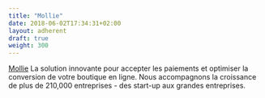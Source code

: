 ```yaml
---
title: "Mollie"
date: 2018-06-02T17:34:31+02:00
layout: adherent
draft: true
weight: 300
---
```


[Mollie](https://www.mollie.com/) La solution innovante pour accepter les paiements et optimiser la conversion de votre boutique en ligne.
Nous accompagnons la croissance de plus de 210,000 entreprises - des start-up aux grandes entreprises.
